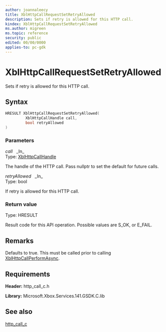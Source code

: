 ```yaml
---
author: joannaleecy
title: XblHttpCallRequestSetRetryAllowed
description: Sets if retry is allowed for this HTTP call.
kindex: XblHttpCallRequestSetRetryAllowed
ms.author: migreen
ms.topic: reference
security: public
edited: 00/00/0000
applies-to: pc-gdk
---
```


# XblHttpCallRequestSetRetryAllowed  

Sets if retry is allowed for this HTTP call.  

## Syntax  
  
```cpp
HRESULT XblHttpCallRequestSetRetryAllowed(  
         XblHttpCallHandle call,  
         bool retryAllowed  
)  
```  
  
### Parameters  
  
*call* &nbsp;&nbsp;\_In\_  
Type: [XblHttpCallHandle](../handles/xblhttpcallhandle.md)  
  
The handle of the HTTP call. Pass nullptr to set the default for future calls.  
  
*retryAllowed* &nbsp;&nbsp;\_In\_  
Type: bool  
  
If retry is allowed for this HTTP call.  
  
  
### Return value  
Type: HRESULT
  
Result code for this API operation. Possible values are S_OK, or E_FAIL.
  
## Remarks  
  
Defaults to true. This must be called prior to calling [XblHttpCallPerformAsync](xblhttpcallperformasync.md).
  
## Requirements  
  
**Header:** http_call_c.h
  
**Library:** Microsoft.Xbox.Services.141.GSDK.C.lib
  
## See also  
[http_call_c](../http_call_c_members.md)  
  
  